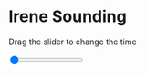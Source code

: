 <h1>Irene Sounding</h1>
<p>Drag the slider to change the time</p>

<div class="slidecontainer">
<input oninput='setImage(this)' class="slider" type="range" min="0" max="5" value="0" step="1" />
<img id='img'/>
</div>

<script>
var img = document.getElementById('img');
var img_array = ['/assets/images/skwt/skd_irn_wrfout_d01_2020-06-27_12:00:00.png',
'/assets/images/skwt/skd_irn_wrfout_d01_2020-06-27_18:00:00.png',
'/assets/images/skwt/skd_irn_wrfout_d01_2020-06-28_00:00:00.png',
'/assets/images/skwt/skd_irn_wrfout_d01_2020-06-28_06:00:00.png',
'/assets/images/skwt/skd_irn_wrfout_d01_2020-06-28_12:00:00.png',];
function setImage(obj)
{
        var value = obj.value;
        img.src = img_array[value];

}
</script>

